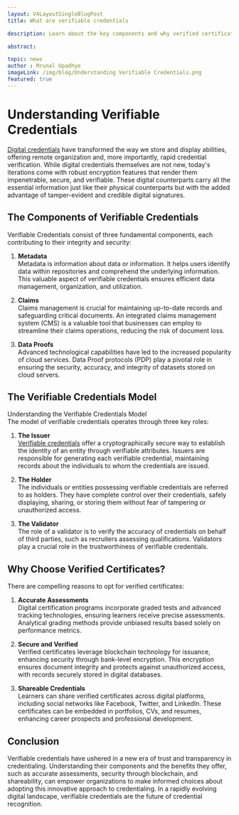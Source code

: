 ```yaml
---
layout: V4LayoutSingleBlogPost
title: What are verifiable credentials

description: Learn about the key components and why verified certificates are a secure and shareable choice for your career and organization.

abstract: 

topic: news
author : Mrunal Upadhye
imageLink: /img/blog/Understanding Verifiable Credentials.png
featured: true
---
```



# Understanding Verifiable Credentials

<a href="https://www.certifyme.online/blog/What-is-a-Digital-Credential.html">Digital credentials</a> have transformed the way we store and display abilities, offering remote organization and, more importantly, rapid credential verification. While digital credentials themselves are not new, today's iterations come with robust encryption features that render them impenetrable, secure, and verifiable. These digital counterparts carry all the essential information just like their physical counterparts but with the added advantage of tamper-evident and credible digital signatures.

## The Components of Verifiable Credentials

Verifiable Credentials consist of three fundamental components, each contributing to their integrity and security:

1. <b>Metadata</b><br>
Metadata is information about data or information. It helps users identify data within repositories and comprehend the underlying information. This valuable aspect of verifiable credentials ensures efficient data management, organization, and utilization.

1. <b>Claims</b><br>
Claims management is crucial for maintaining up-to-date records and safeguarding critical documents. An integrated claims management system (CMS) is a valuable tool that businesses can employ to streamline their claims operations, reducing the risk of document loss.

1. <b>Data Proofs</b><br>
Advanced technological capabilities have led to the increased popularity of cloud services. Data Proof protocols (PDP) play a pivotal role in ensuring the security, accuracy, and integrity of datasets stored on cloud servers.

## The Verifiable Credentials Model

Understanding the Verifiable Credentials Model<br>
The model of verifiable credentials operates through three key roles:

1. <b>The Issuer</b><br>
<a href="https://resources.certifyme.online/what-are-verifiable-credentials/">Verifiable credentials</a> offer a cryptographically secure way to establish the identity of an entity through verifiable attributes. Issuers are responsible for generating each verifiable credential, maintaining records about the individuals to whom the credentials are issued.

1. <b>The Holder</b><br>
The individuals or entities possessing verifiable credentials are referred to as holders. They have complete control over their credentials, safely displaying, sharing, or storing them without fear of tampering or unauthorized access.

1. <b>The Validator</b><br>
The role of a validator is to verify the accuracy of credentials on behalf of third parties, such as recruiters assessing qualifications. Validators play a crucial role in the trustworthiness of verifiable credentials.

## Why Choose Verified Certificates?
There are compelling reasons to opt for verified certificates:

1. <b>Accurate Assessments</b><br>
Digital certification programs incorporate graded tests and advanced tracking technologies, ensuring learners receive precise assessments. Analytical grading methods provide unbiased results based solely on performance metrics.

1. <b>Secure and Verified</b><br>
Verified certificates leverage blockchain technology for issuance, enhancing security through bank-level encryption. This encryption ensures document integrity and protects against unauthorized access, with records securely stored in digital databases.

1. <b>Shareable Credentials</b><br>
Learners can share verified certificates across digital platforms, including social networks like Facebook, Twitter, and LinkedIn. These certificates can be embedded in portfolios, CVs, and resumes, enhancing career prospects and professional development.

## Conclusion

Verifiable credentials have ushered in a new era of trust and transparency in credentialing. Understanding their components and the benefits they offer, such as accurate assessments, security through blockchain, and shareability, can empower organizations to make informed choices about adopting this innovative approach to credentialing. In a rapidly evolving digital landscape, verifiable credentials are the future of credential recognition.


